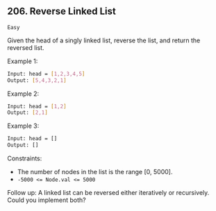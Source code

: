 ## 206. Reverse Linked List

`Easy`

Given the head of a singly linked list, reverse the list, and return the reversed list.

 

Example 1:
```sh
Input: head = [1,2,3,4,5]
Output: [5,4,3,2,1]
```
Example 2:
```sh
Input: head = [1,2]
Output: [2,1]
```
Example 3:
```sh
Input: head = []
Output: []
```
 

Constraints:

- The number of nodes in the list is the range [0, 5000].
- `-5000 <= Node.val <= 5000`

 

Follow up: A linked list can be reversed either iteratively or recursively. Could you implement both?
